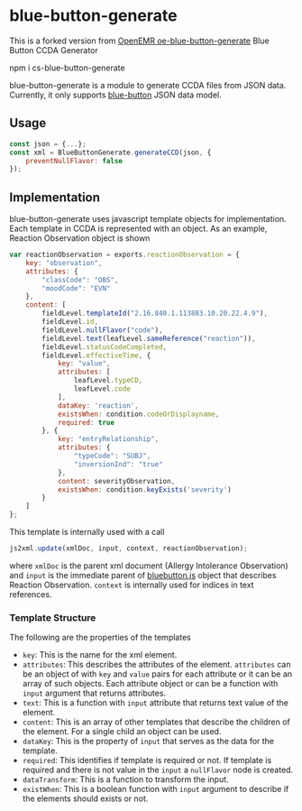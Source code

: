 blue-button-generate
====================
This is a forked version from [OpenEMR oe-blue-button-generate](https://github.com/openemr/oe-blue-button-generate)
Blue Button CCDA Generator

npm i cs-blue-button-generate

blue-button-generate is a module to generate CCDA files from JSON data.  Currently, it only supports [blue-button](https://github.com/amida-tech/blue-button) JSON data model.

## Usage

``` javascript
const json = {...};
const xml = BlueButtonGenerate.generateCCD(json, {
    preventNullFlavor: false
});
```

## Implementation

blue-button-generate uses javascript template objects for implementation.  Each template in CCDA is represented with an object. As an example, Reaction Observation object is shown
``` javascript
var reactionObservation = exports.reactionObservation = {
    key: "observation",
    attributes: {
        "classCode": "OBS",
        "moodCode": "EVN"
    },
    content: [
        fieldLevel.templateId("2.16.840.1.113883.10.20.22.4.9"),
        fieldLevel.id,
        fieldLevel.nullFlavor("code"),
        fieldLevel.text(leafLevel.sameReference("reaction")),
        fieldLevel.statusCodeCompleted,
        fieldLevel.effectiveTime, {
            key: "value",
            attributes: [
                leafLevel.typeCD,
                leafLevel.code
            ],
            dataKey: 'reaction',
            existsWhen: condition.codeOrDisplayname,
            required: true
        }, {
            key: "entryRelationship",
            attributes: {
                "typeCode": "SUBJ",
                "inversionInd": "true"
            },
            content: severityObservation,
            existsWhen: condition.keyExists('severity')
        }
    ]
};
```

This template is internally used with a call
```  javascript
js2xml.update(xmlDoc, input, context, reactionObservation);
```
where `xmlDoc` is the parent xml document (Allergy Intolerance Observation) and `input` is the immediate parent of [bluebutton.js](https://github.com/blue-button/bluebutton.js) object that describes Reaction Observation.  `context` is internally used for indices in text references.

### Template Structure

The following are the properties of the templates
* `key`: This is the name for the xml element.
* `attributes`: This describes the attributes of the element.  `attributes` can be an object of with `key` and `value` pairs for each attribute or it can be an array of such objects.  Each attribute object or can be a function with `input` argument that returns attributes.
* `text`: This is a function with `input` attribute that returns text value of the element.
* `content`: This is an array of other templates that describe the children of the element.  For a single child an object can be used.
* `dataKey`: This is the property of `input` that serves as the data for the template.
* `required`: This identifies if template is required or not.  If template is required and there is not value in the `input` a `nullFlavor` node is created.
* `dataTransform`: This is a function to transform the input.
* `existWhen`: This is a boolean function with `input` argument to describe if the elements should exists or not.
